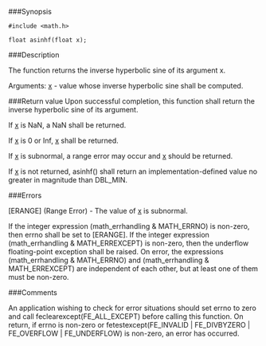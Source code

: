 ###Synopsis

`#include <math.h>`

`float asinhf(float x);`

###Description

The function returns the inverse hyperbolic sine of its argument x.

Arguments:
<u>x</u> - value whose inverse hyperbolic sine shall be computed.

###Return value
Upon successful completion, this function shall return the inverse hyperbolic sine of its argument.

If <u>x</u> is NaN, a NaN shall be returned.

If <u>x</u> is 0 or Inf, <u>x</u> shall be returned.

If <u>x</u> is subnormal, a range error may occur and <u>x</u> should be returned.

If <u>x</u> is not returned, asinhf() shall return an implementation-defined value no greater in magnitude than DBL_MIN.

###Errors

[ERANGE] (Range Error) - The value of <u>x</u> is subnormal.

If the integer expression (math_errhandling & MATH_ERRNO) is non-zero, then errno shall be set to [ERANGE]. If the integer expression (math_errhandling & MATH_ERREXCEPT) is non-zero, then the underflow floating-point exception shall be raised.
On error, the expressions (math_errhandling & MATH_ERRNO) and (math_errhandling & MATH_ERREXCEPT) are independent of each other, but at least one of them must be non-zero.

###Comments

An application wishing to check for error situations should set errno to zero and call feclearexcept(FE_ALL_EXCEPT) before calling this function. On return, if errno is non-zero or fetestexcept(FE_INVALID | FE_DIVBYZERO | FE_OVERFLOW | FE_UNDERFLOW) is non-zero, an error has occurred.